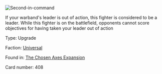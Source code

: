 
![Second-in-command](https://warhammerunderworlds.com/wp-content/uploads/sites/6/2018/02/408_ENG.png)

If your warband's leader is out of action, this fighter is considered to be a leader. While this fighter is on the battlefield, opponents cannot score objectives for having taken your leader out of action

Type: Upgrade

Faction: [Universal](/factions/universal.md)

Found in: [The Chosen Axes Expansion](/locations/the-chosen-axes-expansion.md)

Card number: 408
